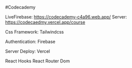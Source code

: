 #Codecademy

LiveFirebase: https://codecademy-c4a96.web.app/
Server: https://codecaedmy.vercel.app/course

Css Framework: 
Tailwindcss 

Authentication:
Firebase

Server Deploy:
Vercel

React Hooks
React Router Dom
